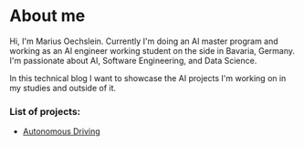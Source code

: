 # About me
Hi, I'm Marius Oechslein. 
Currently I'm doing an AI master program and working as an AI engineer working student on the side in Bavaria, Germany.
I'm passionate about AI, Software Engineering, and Data Science.

In this technical blog I want to showcase the AI projects I'm working on in my studies and outside of it.

### List of projects: 
- [Autonomous Driving](https://mariusoechslein.github.io/AutonomousDriving.html)
